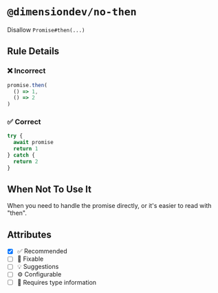 <!-- begin title -->

# `@dimensiondev/no-then`

Disallow `Promise#then(...)`

<!-- end title -->

## Rule Details

### :x: Incorrect

```ts
promise.then(
  () => 1,
  () => 2
)
```

### :white_check_mark: Correct

```ts
try {
  await promise
  return 1
} catch {
  return 2
}
```

## When Not To Use It

When you need to handle the promise directly, or it's easier to read with "then".

## Attributes

<!-- begin attributes -->

- [x] :white_check_mark: Recommended
- [ ] :wrench: Fixable
- [ ] :bulb: Suggestions
- [ ] :gear: Configurable
- [ ] :thought_balloon: Requires type information

<!-- end attributes -->
